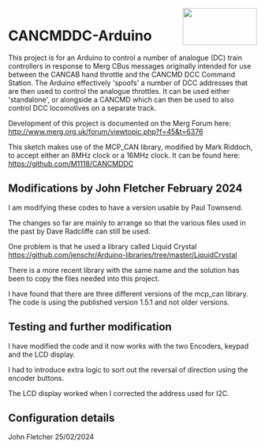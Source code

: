 <img align="right" src="arduino_cbus_logo.png"  width="150" height="75">

# CANCMDDC-Arduino

This project is for an Arduino to control a number of analogue (DC) train controllers 
in response to Merg CBus messages originally intended for use between the CANCAB hand 
throttle and the CANCMD DCC Command Station. The Arduino effectively 'spoofs' a number
of DCC addresses that are then used to control the analogue throttles. It can be used
either 'standalone', or alongside a CANCMD which can then be used to also control DCC
locomotives on a separate track.

Development of this project is documented on the Merg Forum here:
     http://www.merg.org.uk/forum/viewtopic.php?f=45&t=6376

This sketch makes use of the MCP_CAN library, modified by Mark Riddoch, to accept
either an 8MHz clock or a 16MHz clock. It can be found here:
     https://github.com/M1118/CANCMDDC
	 
## Modifications by John Fletcher February 2024

I am modifying these codes to have a version usable by Paul Townsend.

The changes so far are mainly to arrange so that the various files used in the past
by Dave Radcliffe can still be used.

One problem is that he used a library called Liquid Crystal 
https://github.com/jenschr/Arduino-libraries/tree/master/LiquidCrystal

There is a more recent library with the same name and the solution has been to copy
the files needed into this project.

I have found that there are three different versions of the mcp_can library.
The code is using the published version 1.5.1 and not older versions.

## Testing and further modification

I have modified the code and it now works with the two Encoders, keypad and the LCD display.

I had to introduce extra logic to sort out the reversal of direction using the encoder buttons.

The LCD display worked when I corrected the address used for I2C.

## Configuration details

 

John Fletcher <M6777> 25/02/2024

